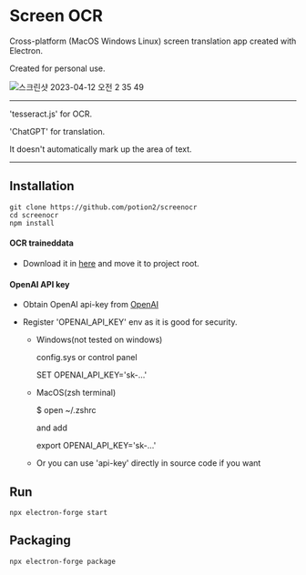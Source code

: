 # Screen OCR
Cross-platform (MacOS Windows Linux) screen translation app created with Electron.

Created for personal use.

![스크린샷 2023-04-12 오전 2 35 49](https://user-images.githubusercontent.com/58328950/231250980-9d53ef49-ab1b-467a-a6a5-f20601fec496.jpg)


---

'tesseract.js' for OCR.

'ChatGPT' for translation.

It doesn't automatically mark up the area of text.

---

## Installation

    git clone https://github.com/potion2/screenocr
    cd screenocr
    npm install

#### OCR traineddata

  - Download it in [here](https://github.com/tesseract-ocr/tessdata_best) and move it to project root.


#### OpenAI API key

  - Obtain OpenAI api-key from [OpenAI](https://platform.openai.com/account/api-keys)
  - Register 'OPENAI_API_KEY' env as it is good for security.

      - Windows(not tested on windows)

        config.sys or control panel
        
        SET OPENAI_API_KEY='sk-...'



      - MacOS(zsh terminal)

        $ open ~/.zshrc
        
        and add
        
        export OPENAI_API_KEY='sk-...'



      - Or you can use 'api-key' directly in source code if you want




## Run

    npx electron-forge start


## Packaging

    npx electron-forge package



